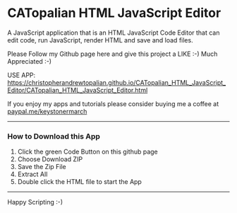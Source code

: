 # CATopalian HTML JavaScript Editor
A JavaScript application that is an HTML JavaScript Code Editor that can edit code, run JavaScript, render HTML and save and load files.  

Please Follow my Github page here and give this project a LIKE :-)
Much Appreciated :-)  

USE APP: https://christopherandrewtopalian.github.io/CATopalian_HTML_JavaScript_Editor/CATopalian_HTML_JavaScript_Editor.html

If you enjoy my apps and tutorials please consider buying me a coffee at [paypal.me/keystonermarch](https://www.paypal.com/paypalme/keystonermarch)

---

### How to Download this App
1. Click the green Code Button on this github page
2. Choose Download ZIP
3. Save the Zip File
4. Extract All
5. Double click the HTML file to start the App

---

Happy Scripting :-)

